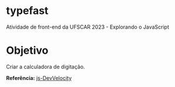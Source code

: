 # typefast

Atividade de front-end da UFSCAR 2023 - Explorando o JavaScript

# Objetivo

Criar a calculadora de digitação.

**Referência:** [js-DevVelocity](https://github.com/DaniloOliveira28/web-ufscar/tree/master/2023/theoric-class/js-DevVelocity)
